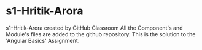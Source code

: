 # s1-Hritik-Arora
s1-Hritik-Arora created by GitHub Classroom
All the Component's and Module's files are added to the github repository. This is the solution to the 'Angular Basics' Assignment.
